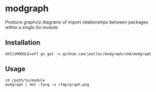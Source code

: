 # modgraph

Produce graphviz diagrams of import relationships between packages within a
single Go module.

## Installation

```
GO111MODULE=off go get -u github.com/jmalloc/modgraph/cmd/modgraph
```

## Usage

```
cd /path/to/module
modgraph | dot -Tpng -o /tmp/graph.png
```
